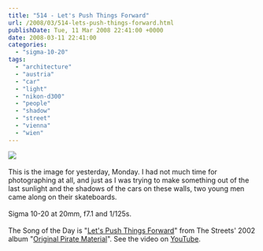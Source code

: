 ```yaml
---
title: "514 - Let's Push Things Forward"
url: /2008/03/514-lets-push-things-forward.html
publishDate: Tue, 11 Mar 2008 22:41:00 +0000
date: 2008-03-11 22:41:00
categories: 
  - "sigma-10-20"
tags: 
  - "architecture"
  - "austria"
  - "car"
  - "light"
  - "nikon-d300"
  - "people"
  - "shadow"
  - "street"
  - "vienna"
  - "wien"
---
```

<a href="https://d25zfm9zpd7gm5.cloudfront.net/1200x1200/2008/20080310_171410_ps.jpg" target="_blank"><img src="https://d25zfm9zpd7gm5.cloudfront.net/0600x0600/2008/20080310_171410_ps.jpg"/></a><br/><br/>This is the image for yesterday, Monday. I had not much time for photographing at all, and just as I was trying to make something out of the last sunlight and the shadows of the cars on these walls, two young men came along on their skateboards.<br/><br/>Sigma 10-20 at 20mm, f7.1 and 1/125s.<br/><br/>The Song of the Day is "<a href="http://www.lyricsfreak.com/s/streets/lets+push+things+forward_20132621.html" target="_blank">Let's Push Things Forward</a>" from The Streets' 2002 album "<a href="http://www.amazon.com/Original-Pirate-Material-Streets/dp/B00006L88F" target="_blank">Original Pirate Material</a>". See the video on <a href="http://www.youtube.com/watch?v=aIRb__ZzExY" target="_blank">YouTube</a>.
